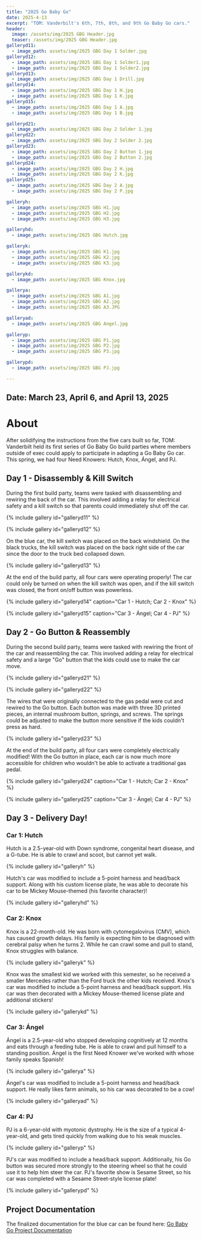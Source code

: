 ```yaml
---
title: "2025 Go Baby Go"
date: 2025-4-13
excerpt: "TOM: Vanderbilt's 6th, 7th, 8th, and 9th Go Baby Go cars."
header:
  image: /assets/img/2025 GBG Header.jpg
  teaser: /assets/img/2025 GBG Header.jpg
galleryd11:
  - image_path: assets/img/2025 GBG Day 1 Solder.jpg
galleryd12:
  - image_path: assets/img/2025 GBG Day 1 Solder1.jpg
  - image_path: assets/img/2025 GBG Day 1 Solder2.jpg
galleryd13:
  - image_path: assets/img/2025 GBG Day 1 Drill.jpg
galleryd14:
  - image_path: assets/img/2025 GBG Day 1 H.jpg
  - image_path: assets/img/2025 GBG Day 1 K.jpg
galleryd15:
  - image_path: assets/img/2025 GBG Day 1 A.jpg
  - image_path: assets/img/2025 GBG Day 1 B.jpg

galleryd21:
  - image_path: assets/img/2025 GBG Day 2 Solder 1.jpg
galleryd22:
  - image_path: assets/img/2025 GBG Day 2 Solder 2.jpg
galleryd23:
  - image_path: assets/img/2025 GBG Day 2 Button 1.jpg
  - image_path: assets/img/2025 GBG Day 2 Button 2.jpg
galleryd24:
  - image_path: assets/img/2025 GBG Day 2 H.jpg
  - image_path: assets/img/2025 GBG Day 2 K.jpg
galleryd25:
  - image_path: assets/img/2025 GBG Day 2 A.jpg
  - image_path: assets/img/2025 GBG Day 2 P.jpg

galleryh:
  - image_path: assets/img/2025 GBG H1.jpg
  - image_path: assets/img/2025 GBG H2.jpg
  - image_path: assets/img/2025 GBG H3.jpg

galleryhd:
  - image_path: assets/img/2025 GBG Hutch.jpg

galleryk:
  - image_path: assets/img/2025 GBG K1.jpg
  - image_path: assets/img/2025 GBG K2.jpg
  - image_path: assets/img/2025 GBG K3.jpg

gallerykd:
  - image_path: assets/img/2025 GBG Knox.jpg

gallerya:
  - image_path: assets/img/2025 GBG A1.jpg
  - image_path: assets/img/2025 GBG A2.jpg
  - image_path: assets/img/2025 GBG A3.JPG

galleryad:
  - image_path: assets/img/2025 GBG Angel.jpg

galleryp:
  - image_path: assets/img/2025 GBG P1.jpg
  - image_path: assets/img/2025 GBG P2.jpg
  - image_path: assets/img/2025 GBG P3.jpg

gallerypd:
  - image_path: assets/img/2025 GBG PJ.jpg

---
```


## Date: March 23, April 6, and April 13, 2025<br>

# About

After solidifying the instructions from the five cars built so far, TOM: Vanderbilt held its first series of Go Baby Go build parties where members outside of exec could apply to participate in adapting a Go Baby Go car. This spring, we had four Need Knowers: Hutch, Knox, Ángel, and PJ. 

## Day 1 - Disassembly & Kill Switch

During the first build party, teams were tasked with disassembling and rewiring the back of the car. This involved adding a relay for electrical safety and a kill switch so that parents could immediately shut off the car.

{% include gallery id="galleryd11" %}

{% include gallery id="galleryd12" %}

On the blue car, the kill switch was placed on the back windshield. On the black trucks, the kill switch was placed on the back right side of the car since the door to the truck bed collapsed down. 

{% include gallery id="galleryd13" %}

At the end of the build party, all four cars were operating properly! The car could only be turned on when the kill switch was open, and if the kill switch was closed, the front on/off button was powerless.  

{% include gallery id="galleryd14" caption="Car 1 - Hutch; Car 2 - Knox" %}

{% include gallery id="galleryd15" caption="Car 3 - Ángel; Car 4 - PJ" %}


## Day 2 - Go Button & Reassembly

During the second build party, teams were tasked with rewiring the front of the car and reassembling the car. This involved adding a relay for electrical safety and a large "Go" button that the kids could use to make the car move.

{% include gallery id="galleryd21" %}

{% include gallery id="galleryd22" %}

The wires that were originally connected to the gas pedal were cut and rewired to the Go button. Each button was made with three 3D printed pieces, an internal mushroom button, springs, and screws. The springs could be adjusted to make the button more sensitive if the kids couldn't press as hard. 

{% include gallery id="galleryd23" %}

At the end of the build party, all four cars were completely electrically modified! With the Go button in place, each car is now much more accessible for children who wouldn't be able to activate a traditional gas pedal.  

{% include gallery id="galleryd24" caption="Car 1 - Hutch; Car 2 - Knox" %}

{% include gallery id="galleryd25" caption="Car 3 - Ángel; Car 4 - PJ" %}


## Day 3 - Delivery Day!

### Car 1: Hutch

Hutch is a 2.5-year-old with Down syndrome, congenital heart disease, and a G-tube. He is able to crawl and scoot, but cannot yet walk.  

{% include gallery id="galleryh" %}

Hutch's car was modified to include a 5-point harness and head/back support. Along with his custom license plate, he was able to decorate his car to be Mickey Mouse-themed (his favorite character)!


{% include gallery id="galleryhd" %}

### Car 2: Knox

Knox is a 22-month-old. He was born with cytomegalovirus (CMV), which has caused growth delays. His family is expecting him to be diagnosed with cerebral palsy when he turns 2. While he can crawl some and pull to stand, Knox struggles with balance.

{% include gallery id="galleryk" %}

Knox was the smallest kid we worked with this semester, so he received a smaller Mercedes rather than the Ford truck the other kids received. Knox's car was modified to include a 5-point harness and head/back support. His car was then decorated with a Mickey Mouse-themed license plate and additional stickers!

{% include gallery id="gallerykd" %}

### Car 3: Ángel

Ángel is a 2.5-year-old who stopped developing cognitively at 12 months and eats through a feeding tube. He is able to crawl and pull himself to a standing position. Ángel is the first Need Knower we've worked with whose family speaks Spanish! 

{% include gallery id="gallerya" %}

Ángel's car was modified to include a 5-point harness and head/back support. He really likes farm animals, so his car was decorated to be a cow!

{% include gallery id="galleryad" %}

### Car 4: PJ

PJ is a 6-year-old with myotonic dystrophy. He is the size of a typical 4-year-old, and gets tired quickly from walking due to his weak muscles. 

{% include gallery id="galleryp" %}

PJ's car was modified to include a head/back support. Additionally, his Go button was secured more strongly to the steering wheel so that he could use it to help him steer the car. PJ's favorite show is Sesame Street, so his car was completed with a Sesame Street-style license plate!

{% include gallery id="gallerypd" %}


## Project Documentation

The finalized documentation for the blue car can be found here: [Go Baby Go Project Documentation](https://tomglobal.org/project?id=65dce93dc360e629290718f4)
